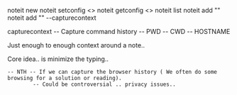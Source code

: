 noteit new <name>
noteit setconfig <>
noteit getconfig <>
noteit list
noteit add ""
noteit add "" --capturecontext


capturecontext 
    -- Capture command history
    -- PWD
    -- CWD
    -- HOSTNAME

Just enough to enough context around a note..

Core idea.. is minimize the typing..

    -- NTH -- If we can capture the browser history ( We often do some browsing for a solution or reading).
            -- Could be controversial .. privacy issues..

